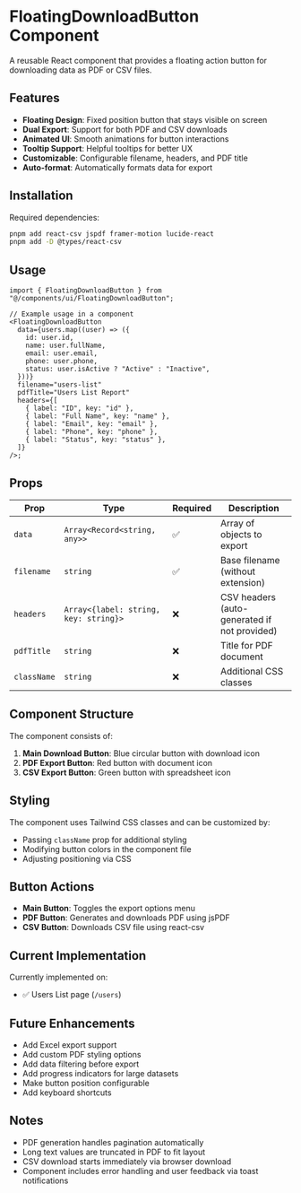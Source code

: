 # FloatingDownloadButton Component

A reusable React component that provides a floating action button for downloading data as PDF or CSV files.

## Features

- **Floating Design**: Fixed position button that stays visible on screen
- **Dual Export**: Support for both PDF and CSV downloads
- **Animated UI**: Smooth animations for button interactions
- **Tooltip Support**: Helpful tooltips for better UX
- **Customizable**: Configurable filename, headers, and PDF title
- **Auto-format**: Automatically formats data for export

## Installation

Required dependencies:

```bash
pnpm add react-csv jspdf framer-motion lucide-react
pnpm add -D @types/react-csv
```

## Usage

```tsx
import { FloatingDownloadButton } from "@/components/ui/FloatingDownloadButton";

// Example usage in a component
<FloatingDownloadButton
  data={users.map((user) => ({
    id: user.id,
    name: user.fullName,
    email: user.email,
    phone: user.phone,
    status: user.isActive ? "Active" : "Inactive",
  }))}
  filename="users-list"
  pdfTitle="Users List Report"
  headers={[
    { label: "ID", key: "id" },
    { label: "Full Name", key: "name" },
    { label: "Email", key: "email" },
    { label: "Phone", key: "phone" },
    { label: "Status", key: "status" },
  ]}
/>;
```

## Props

| Prop        | Type                                  | Required | Description                                  |
| ----------- | ------------------------------------- | -------- | -------------------------------------------- |
| `data`      | `Array<Record<string, any>>`          | ✅       | Array of objects to export                   |
| `filename`  | `string`                              | ✅       | Base filename (without extension)            |
| `headers`   | `Array<{label: string, key: string}>` | ❌       | CSV headers (auto-generated if not provided) |
| `pdfTitle`  | `string`                              | ❌       | Title for PDF document                       |
| `className` | `string`                              | ❌       | Additional CSS classes                       |

## Component Structure

The component consists of:

1. **Main Download Button**: Blue circular button with download icon
2. **PDF Export Button**: Red button with document icon
3. **CSV Export Button**: Green button with spreadsheet icon

## Styling

The component uses Tailwind CSS classes and can be customized by:

- Passing `className` prop for additional styling
- Modifying button colors in the component file
- Adjusting positioning via CSS

## Button Actions

- **Main Button**: Toggles the export options menu
- **PDF Button**: Generates and downloads PDF using jsPDF
- **CSV Button**: Downloads CSV file using react-csv

## Current Implementation

Currently implemented on:

- ✅ Users List page (`/users`)

## Future Enhancements

- Add Excel export support
- Add custom PDF styling options
- Add data filtering before export
- Add progress indicators for large datasets
- Make button position configurable
- Add keyboard shortcuts

## Notes

- PDF generation handles pagination automatically
- Long text values are truncated in PDF to fit layout
- CSV download starts immediately via browser download
- Component includes error handling and user feedback via toast notifications
